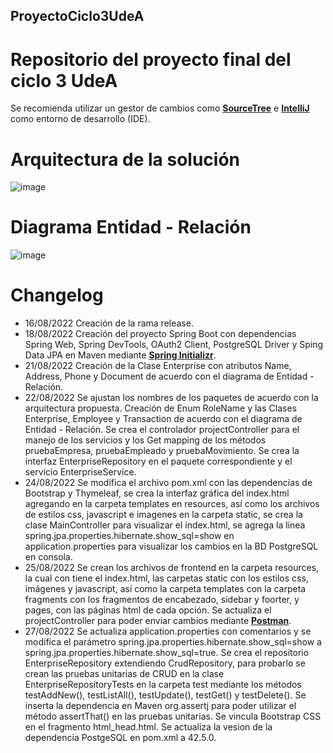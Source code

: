## ProyectoCiclo3UdeA
# Repositorio del proyecto final del ciclo 3 UdeA
Se recomienda utilizar un gestor de cambios como [**SourceTree**](https://www.sourcetreeapp.com/ "SourceTree") e [**IntelliJ**](https://www.jetbrains.com/es-es/idea/download/#section=windows "IntelliJ") como entorno de desarrollo (IDE).

# Arquitectura de la solución
![image](https://user-images.githubusercontent.com/6804880/186027115-c20e3f8a-8fe7-436b-94b2-ff03dfd6b042.png)

# Diagrama Entidad - Relación
![image](https://user-images.githubusercontent.com/6804880/186027264-a1bf5b7a-f8ed-4a51-9d7c-47d5fa232028.png)

# Changelog

- 16/08/2022 Creación de la rama release.
- 18/08/2022 Creación del proyecto Spring Boot con dependencias Spring Web, Spring DevTools, OAuth2 Client, PostgreSQL Driver y Sping Data JPA en Maven mediante [**Spring Initializr**](https://start.spring.io "Spring Initializr").
- 21/08/2022 Creación de la Clase Enterprise con atributos Name, Address, Phone y Document de acuerdo con el diagrama de Entidad - Relación.
- 22/08/2022 Se ajustan los nombres de los paquetes de acuerdo con la arquitectura propuesta. Creación de Enum RoleName y las Clases Enterprise, Employee y Transaction de acuerdo con el diagrama de Entidad - Relación. Se crea el controlador projectController para el manejo de los servicios y los Get mapping de los métodos pruebaEmpresa, pruebaEmpleado y pruebaMovimiento. Se crea la interfaz EnterpriseRepository en el paquete correspondiente y el servicio EnterpriseService.
- 24/08/2022 Se modifica el archivo pom.xml con las dependencias de Bootstrap y Thymeleaf, se crea la interfaz gráfica del index.html agregando en la carpeta templates en resources, así como los archivos de estilos css, javascript e imagenes en la carpeta static, se crea la clase MainController para visualizar el index.html, se agrega la línea spring.jpa.properties.hibernate.show_sql=show en application.properties para visualizar los cambios en la BD PostgreSQL en consola.
- 25/08/2022 Se crean los archivos de frontend en la carpeta resources, la cual con tiene el index.html, las carpetas static con los estilos css, imágenes y javascript, así como la carpeta templates con la carpeta fragments con los fragmentos de encabezado, sidebar y foorter, y pages, con las páginas html de cada opción. Se actualiza el projectController para poder enviar cambios mediante [**Postman**](https://www.postman.com/ "Postman").
- 27/08/2022 Se actualiza application.properties con comentarios y se modifica el parámetro spring.jpa.properties.hibernate.show_sql=show a spring.jpa.properties.hibernate.show_sql=true. Se crea el repositorio EnterpriseRepository extendiendo CrudRepository, para probarlo se crean las pruebas unitarias de CRUD en la clase EnterpriseRepositoryTests en la carpeta test mediante los métodos testAddNew(), testListAll(), testUpdate(), testGet() y testDelete(). Se inserta la dependencia en Maven <groupId>org.assertj</groupId> para poder utilizar el método assertThat() en las pruebas unitarias. Se vincula Bootstrap CSS en el fragmento html_head.html. Se actualiza la vesion de la dependencia PostgeSQL en pom.xml a 42.5.0.